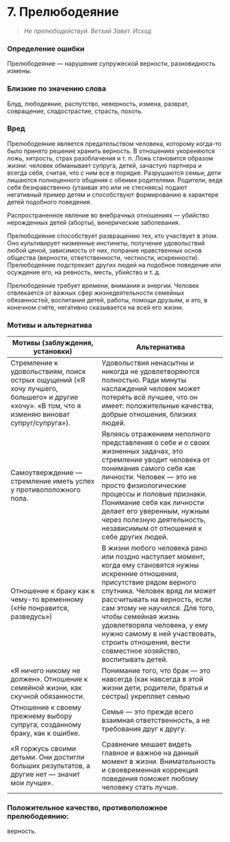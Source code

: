 ﻿# 7. Прелюбодеяние

>*Не прелюбодействуй.
Ветхий Завет. Исход*

### Определение ошибки
Прелюбодеяние — нарушение супружеской верности, разновидность измены.

### Близкие по значению слова
Блуд, любодеяние, распутство, неверность, измена, разврат, совращение, сладострастие, страсть, похоть.

### Вред
Прелюбодеяние является предательством человека, которому когда-то было принято решение хранить верность. В отношениях укореняются ложь, хитрость, страх разоблачения и т. п. Ложь становится образом жизни: человек обманывает супруга, детей, зачастую партнера и всегда себя, считая, что с ним все в порядке. Разрушаются семьи; дети лишаются полноценного общения с обеими родителями. Родители, ведя себя безнравственно (утаивая это или не стесняясь) подают негативный пример детям и способствуют формированию в характере детей подобного поведения.

Распространенное явление во внебрачных отношениях — убийство нерожденных детей (аборты), венерические заболевания.

Прелюбодеяние способствует развращению тех, кто участвует в этом. Оно культивирует низменные инстинкты, получение удовольствий любой ценой, зависимость от них, попрание нравственных основ общества (верности, ответственности, честности, искренности). Прелюбодеяние подстрекает других людей на подобное поведение или осуждение его, на ревность, месть, убийство и т. д.

Прелюбодеяние требует времени, внимания и энергии. Человек отвлекается от важных сфер жизнедеятельности семейных обязанностей, воспитания детей, работы, помощи друзьям, и это, в конечном счёте, негативно сказывается на всей его жизни.

### Мотивы и альтернатива
Мотивы (заблуждения, установки) | Альтернатива
------------------------------- | ------------
Стремление к удовольствиям, поиск острых ощущений («Я хочу лучшего, большего» и другие «хочу». «В том, что я изменяю виноват супруг/супруга»). | Удовольствия ненасытны и никогда не удовлетворяются полностью. Ради минуты наслаждений человек может потерять всё лучшее, что он имеет: положительные качества, добрые отношения, близких людей. 
Самоутверждение — стремление иметь успех у противоположного пола. | Являясь отражением неполного представления о себе и о своих жизненных задачах, это стремление уводит человека от понимания самого себя как личности. Человек — это не просто физиологические процессы и половые признаки. Понимание себя как личности делает его уверенным, нужным через полезную деятельность, независимым от отношения к себе других людей.
Отношение к браку как к чему-то временному («Не понравится, разведусь») | В жизни любого человека рано или поздно наступает момент, когда ему становятся нужны искренние отношения, присутствие рядом верного спутника. Человек вряд ли может рассчитывать на верность, если сам этому не научился. Для того, чтобы семейная жизнь удовлетворяла человека, у ему нужно самому в ней участвовать, строить отношения, вести совместное хозяйство, воспитывать детей.
«Я ничего никому не должен». Отношение к семейной жизни, как скучной обязанности. | Понимание того, что брак — это навсегда (как навсегда в этой жизни дети, родители, братья и сестры) укрепляет семью
Отношение к своему прежнему выбору супруга, созданному браку, как к ошибке. | Семья — это прежде всего взаимная ответственность, а не требования друг к другу.
«Я горжусь своими детьми. Они достигли больших результатов, а другие нет — значит мои лучше». | Сравнение мешает видеть главное и важное на данный момент в жизни. Внимательность и своевременная коррекция поведения поможет любому человеку стать лучше.

### Положительное качество, противоположное прелюбодеянию:
верность.